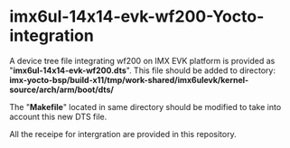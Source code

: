 # imx6ul-14x14-evk-wf200-Yocto-integration

A device tree file integrating wf200 on IMX EVK platform is provided as "**imx6ul-14x14-evk-wf200.dts**".
This file should be added to directory:
**imx-yocto-bsp/build-x11/tmp/work-shared/imx6ulevk/kernel-source/arch/arm/boot/dts/**

The "**Makefile**" located in same directory should be modified to take into account this new DTS file.

All the receipe for intergration are provided in this repository.
